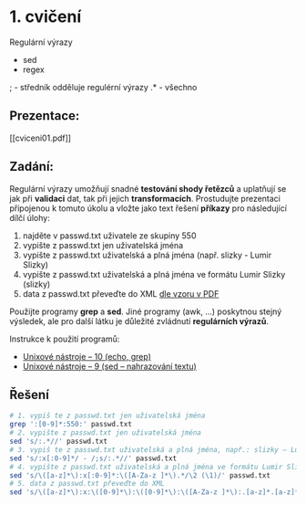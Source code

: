 # 1. cvičení
Regulární výrazy
- sed
- regex

; - středník odděluje regulérní výrazy
.* - všechno

## Prezentace: 
[[cviceni01.pdf]]

## Zadání: 
Regulární výrazy umožňují snadné **testování shody řetězců** a uplatňují se jak při **validaci** dat, tak při jejich **transformacích**. Prostudujte prezentaci připojenou k tomuto úkolu a vložte jako text řešení **příkazy** pro následující dílčí úlohy:

1. najděte v passwd.txt uživatele ze skupiny 550
2. vypište z passwd.txt jen uživatelská jména
3. vypište z passwd.txt uživatelská a plná jména (např. slizky - Lumir Slizky)
4. vypište z passwd.txt uživatelská a plná jména ve formátu Lumir Slizky (slizky)
5. data z passwd.txt převeďte do XML [dle vzoru v PDF](https://elearning.tul.cz/mod/resource/view.php?id=525664)

Použijte programy **grep** a **sed**. Jiné programy (awk, ...) poskytnou stejný výsledek, ale pro další látku je důležité zvládnutí **regulárních výrazů**. 

Instrukce k použití programů:

- [Unixové nástroje – 10 (echo, grep)](https://www.abclinuxu.cz/clanky/navody/unixove-nastroje-10-echo-grep)
- [Unixové nástroje – 9 (sed – nahrazování textu)](https://www.abclinuxu.cz/clanky/navody/unixove-nastroje-9-sed-nahrazovani-textu)

## Řešení

```Bash
# 1. vypiš te z passwd.txt jen uživatelská jména
grep ':[0-9]*:550:' passwd.txt 
# 2. vypište z passwd.txt jen uživatelská jména
sed 's/:.*//' passwd.txt 
# 3. vypiš te z passwd.txt uživatelská a plná jména, např.: slizky – Lumir Slizky
sed 's/:x[:0-9]*/ - /;s/:.*//' passwd.txt 
# 4. vypište z passwd.txt uživatelská a plná jména ve formátu Lumir Slizky (slizky)
sed 's/\([a-z]*\):x[:0-9]*:\([A-Za-z ]*\).*/\2 (\1)/' passwd.txt 
# 5. data z passwd.txt převeďte do XML
sed 's/\([a-z]*\):x:\([0-9]*\):\([0-9]*\):\([A-Za-z ]*\):.[a-z]*.[a-z]*:\(.*\)/<osoba id="\2">\n\t <skupina>\3<\/skupina>\n\t <nickname>\1<\/nickname>\n\t <name>\4<\/name>\n\t <shell>\5<\/shell>\n<\/osoba>\n/' passwd.txt
```

